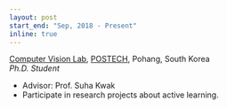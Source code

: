 ```yaml
---
layout: post
start_end: "Sep, 2018 - Present"
inline: true
---
```


[Computer Vision Lab](http://cvlab.postech.ac.kr/lab/), [POSTECH](https://postech.ac.kr/), Pohang, South Korea \
*Ph.D. Student*
- Advisor: Prof. Suha Kwak
- Participate in research projects about active learning.